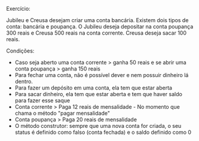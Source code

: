 Exercício: 

Jubileu e Creusa desejam criar uma conta bancária. 
Existem dois tipos de conta: bancária e poupança. 
O Jubileu deseja depositar na conta poupança 300 reais e Creusa 500 reais na conta corrente. 
Creusa deseja sacar 100 reais.

Condições: 

- Caso seja aberto uma conta corrente > ganha 50 reais  e se abrir uma conta poupança > ganha 150 reais
- Para fechar uma conta, não é possível dever e nem possuir dinheiro lá dentro.
- Para fazer um depósito em uma conta, ela tem que estar aberta
- Para sacar dinheiro, ela tem que estar aberta e tem que haver saldo para fazer esse saque
- Conta corrente > Paga 12 reais de mensalidade - No momento que chama o método "pagar mensalidade"
- Conta poupança > Paga 20 reais de mensalidade
- O método construtor: sempre que uma nova conta for criada, o seu status é definido como falso (conta fechada) e o saldo definido como 0
